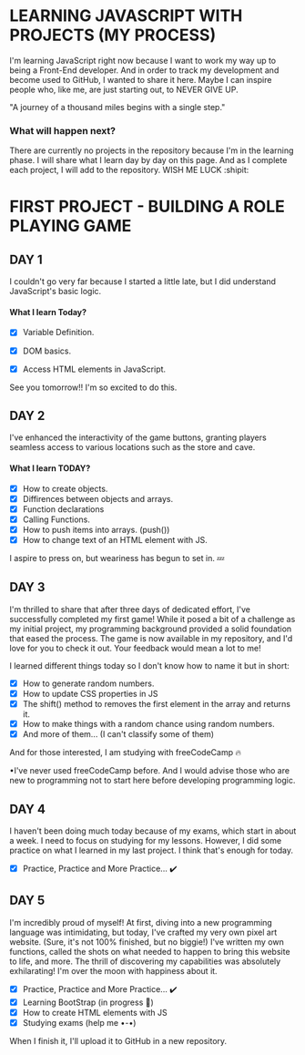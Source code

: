 # LEARNING JAVASCRIPT WITH PROJECTS (MY PROCESS)

I'm learning JavaScript right now because I want to work my way up to being a Front-End developer. And in order to track my development and become used to GitHub, I wanted to share it here. Maybe I can inspire people who, like me, are just starting out, to NEVER GIVE UP.

"A journey of a thousand miles begins with a single step."

### What will happen next?

There are currently no projects in the repository because I'm in the learning phase. I will share what I learn day by day on this page. And as I complete each project, I will add to the repository. WISH ME LUCK :shipit:

# FIRST PROJECT - BUILDING A ROLE PLAYING GAME

## DAY 1

I couldn't go very far because I started a little late, but I did understand JavaScript's basic logic.

#### What I learn Today?
* [x] Variable Definition.
* [x] DOM basics.
* [x] Access HTML elements in JavaScript.


See you tomorrow!! I'm so excited to do this.

## DAY 2

I've enhanced the interactivity of the game buttons, granting players seamless access to various locations such as the store and cave.

#### What I learn TODAY?
* [x] How to create objects.
* [x] Diffirences between objects and arrays.
* [x] Function declarations
* [x] Calling Functions.
* [x] How to push items into arrays. (push())
* [x] How to change text of an HTML element with JS.  

I aspire to press on, but weariness has begun to set in. :zzz:

## DAY 3

I'm thrilled to share that after three days of dedicated effort, I've successfully completed my first game! While it posed a bit of a challenge as my initial project, my programming background provided a solid foundation that eased the process. The game is now available in my repository, and I'd love for you to check it out. Your feedback would mean a lot to me!

I learned different things today so I don't know how to name it but in short:

* [x] How to generate random numbers.
* [x] How to update CSS properties in JS
* [x] The shift() method to removes the first element in the array and returns it.
* [x] How to make things with a random chance using random numbers.
* [x] And more of them... (I can't classify some of them)

And for those interested, I am studying with freeCodeCamp 🔥
  
  •I've never used freeCodeCamp before. And I would advise those who are new to programming not to start here before developing programming logic.

## DAY 4

I haven't been doing much today because of my exams, which start in about a week. I need to focus on studying for my lessons. However, I did some practice on what I learned in my last project. I think that's enough for today.

* [x] Practice, Practice and More Practice... ✔️

## DAY 5 

I'm incredibly proud of myself! At first, diving into a new programming language was intimidating, but today, I've crafted my very own pixel art website. (Sure, it's not 100% finished, but no biggie!) I've written my own functions, called the shots on what needed to happen to bring this website to life, and more. The thrill of discovering my capabilities was absolutely exhilarating! I'm over the moon with happiness about it.

* [x] Practice, Practice and More Practice... ✔️
* [x] Learning BootStrap (in progress 🍓)
* [x] How to create HTML elements with JS
* [x] Studying exams (help me •-•)

When I finish it, I'll upload it to GitHub in a new repository.
